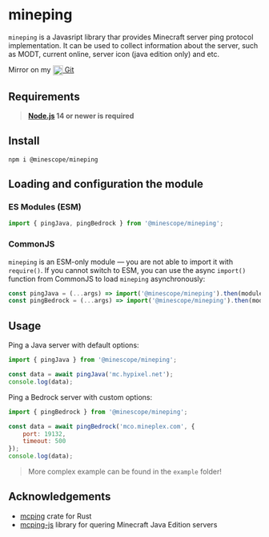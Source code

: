 # mineping

`mineping` is a Javasript library thar provides Minecraft server ping protocol implementation. It can be used to collect information about the server, such as MODT, current online, server icon (java edition only) and etc.

Mirror on my [<img src="https://git.zeldon.ru/assets/img/logo.svg" align="center" width="20" height="20"/> Git](https://git.zeldon.ru/zeldon/mineping)

## Requirements

> **[Node.js](https://nodejs.org/) 14 or newer is required**

## Install

```
npm i @minescope/mineping
```

## Loading and configuration the module

### ES Modules (ESM)

```js
import { pingJava, pingBedrock } from '@minescope/mineping';
```

### CommonJS

`mineping` is an ESM-only module — you are not able to import it with `require()`.
If you cannot switch to ESM, you can use the async `import()` function from CommonJS to load `mineping` asynchronously:

```js
const pingJava = (...args) => import('@minescope/mineping').then(module => module.pingJava(...args));
const pingBedrock = (...args) => import('@minescope/mineping').then(module => module.pingBedrock(...args));
```

## Usage

Ping a Java server with default options:

```js
import { pingJava } from '@minescope/mineping';

const data = await pingJava('mc.hypixel.net');
console.log(data);
```

Ping a Bedrock server with custom options:

```js
import { pingBedrock } from '@minescope/mineping';

const data = await pingBedrock('mco.mineplex.com', {
    port: 19132,
    timeout: 500
});
console.log(data);
```

> More complex example can be found in the `example` folder!

## Acknowledgements

- [mcping](https://github.com/Scetch/mcping) crate for Rust
- [mcping-js](https://github.com/Cryptkeeper/mcping-js) library for quering Minecraft Java Edition servers
